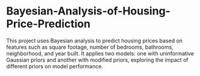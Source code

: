 # Bayesian-Analysis-of-Housing-Price-Prediction
This project uses Bayesian analysis to predict housing prices based on features such as square footage, number of bedrooms, bathrooms, neighborhood, and year built. It applies two models: one with uninformative Gaussian priors and another with modified priors, exploring the impact of different priors on model performance.
